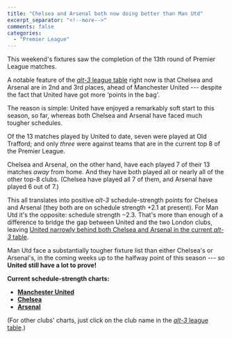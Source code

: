 ```yaml
---
title: "Chelsea and Arsenal both now doing better than Man Utd"
excerpt_separator: "<!--more-->"
comments: false
categories: 
  - "Premier League"
---
```


This weekend's fixtures saw the completion of the 13th round of 
Premier League matches.

A notable feature of the 
[*alt-3* league table](/leagues/england-premier-league) right now is that
Chelsea and Arsenal are in 2nd and 3rd places, 
ahead of Manchester United --- despite the 
fact that United have got more 'points in the bag'. 

The reason is simple: United have enjoyed a remarkably soft start to this 
season, so far, whereas both Chelsea and Arsenal have faced much tougher 
schedules.

Of the 13 matches played by United to date, seven were played at 
Old Trafford; and only *three* were against teams that are in the current
top 8 of the Premier League.

Chelsea and Arsenal, on the other hand, have each played 7 of their 
13 matches *away* from home. And they have both played all or 
nearly all of the other top-8 clubs. (Chelsea have played all 7 of them, 
and Arsenal have played 6 out of 7.)

This all translates into positive *alt-3* schedule-strength
points for Chelsea and Arsenal (they both are on schedule strength +2.1 
at present). For Man Utd it's the opposite: schedule strength &minus;2.3.
That's more than enough of a difference to bridge 
the gap between United and the two London clubs, leaving [United 
narrowly behind both Chelsea and Arsenal in the current 
*alt-3* table](/leagues/england-premier-league).

Man Utd face a substantially tougher fixture list than either Chelsea's or
Arsenal's, in the 
coming weeks up to the halfway point of this season --- so
**United still have a lot to prove!**


**Current schedule-strength charts:**

- [**Manchester United**](/leagues/england-premier-league/schedule-strength-MnU)
- [**Chelsea**](/leagues/england-premier-league/schedule-strength-Che)
- [**Arsenal**](/leagues/england-premier-league/schedule-strength-Ars)

(For other clubs' charts, just click on the club name in the 
[*alt-3* league table](/leagues/england-premier-league).)














